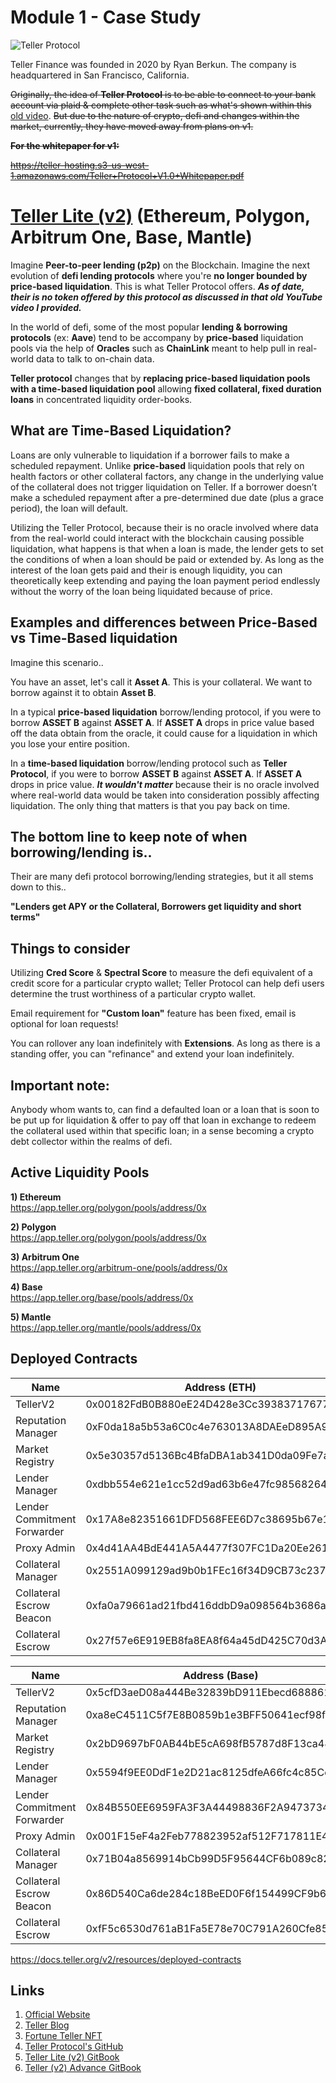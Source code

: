 # Module 1 - Case Study

![Teller Protocol](https://pbs.twimg.com/profile_banners/1211074807975907328/1699023894/1500x500)

Teller Finance was founded in 2020 by Ryan Berkun. The company is headquartered in San Francisco, California.

~~Originally, the idea of **Teller Protocol** is to be able to connect to your bank account via plaid & complete other task such as what's shown within this~~ [old video](https://youtu.be/vGSpfIr6Cms).
~~But due to the nature of crypto, defi and changes within the market, currently, they have moved away from plans on v1.~~

~~**For the whitepaper for v1:**~~

~~https://teller-hosting.s3-us-west-1.amazonaws.com/Teller+Protocol+V1.0+Whitepaper.pdf~~

# [Teller Lite (v2)](https://docs.teller.org/teller-lite/) (Ethereum, Polygon, Arbitrum One, Base, Mantle)

Imagine **Peer-to-peer lending (p2p)** on the Blockchain. Imagine the next evolution of **defi lending protocols** where you're **no longer bounded by price-based liquidation**.
This is what Teller Protocol offers.
**_As of date, their is no token offered by this protocol as discussed in that old YouTube video I provided._**


In the world of defi, some of the most popular **lending & borrowing protocols** (ex: **Aave**) tend to be accompany by **price-based** liquidation pools via the help of **Oracles** such as **ChainLink** meant to help pull in real-world data to talk to on-chain data.

**Teller protocol** changes that by **replacing price-based liquidation pools with a time-based liquidation pool** allowing **fixed collateral, fixed duration loans** in concentrated liquidity order-books.

## What are Time-Based Liquidation?
Loans are only vulnerable to liquidation if a borrower fails to make a scheduled repayment. Unlike **price-based** liquidation pools that rely on health factors or other collateral factors, any change in the underlying value of the collateral does not trigger liquidation on Teller. If a borrower doesn’t make a scheduled repayment after a pre-determined due date (plus a grace period), the loan will default.

Utilizing the Teller Protocol, because their is no oracle involved where data from the real-world could interact with the blockchain causing possible liquidation, what happens is that when a loan is made, the lender gets to set the conditions of when a loan should be paid or extended by. As long as the interest of the loan gets paid and their is enough liquidity, you can theoretically keep extending and paying the loan payment period endlessly without the worry of the loan being liquidated because of price.

## Examples and differences between Price-Based vs Time-Based liquidation

Imagine this scenario..

You have an asset, let's call it **Asset A**. This is your collateral.
We want to borrow against it to obtain **Asset B**.

In a typical **price-based liquidation** borrow/lending protocol, if you were to borrow **ASSET B** against **ASSET A**. If **ASSET A** drops in price value based off the data obtain from the oracle, it could cause for a liquidation in which you lose your entire position.

In a **time-based liquidation** borrow/lending protocol such as **Teller Protocol**, if you were to borrow **ASSET B** against **ASSET A**. If **ASSET A** drops in price value. _**It wouldn't matter**_ because their is no oracle involved where real-world data would be taken into consideration possibly affecting liquidation. The only thing that matters is that you pay back on time.

## The bottom line to keep note of when borrowing/lending is..

Their are many defi protocol borrowing/lending strategies, but it all stems down to this..

**"Lenders get APY or the Collateral, Borrowers get liquidity and short terms"**

## Things to consider

Utilizing **Cred Score** & **Spectral Score** to measure the defi equivalent of a credit score for a particular crypto wallet; Teller Protocol can help defi users determine the trust worthiness of a particular crypto wallet.

Email requirement for **"Custom loan"** feature has been fixed, email is optional for loan requests! 

You can rollover any loan indefinitely with **Extensions**. As long as there is a standing offer, you can "refinance" and extend your loan indefinitely. 

## Important note:

Anybody whom wants to, can find a defaulted loan or a loan that is soon to be put up for liquidation & offer to pay off that loan in exchange to redeem the collateral used within that specific loan; in a sense becoming a crypto debt collector within the realms of defi.

## Active Liquidity Pools

**1) Ethereum**  
https://app.teller.org/polygon/pools/address/0x

**2) Polygon**  
https://app.teller.org/polygon/pools/address/0x

**3) Arbitrum One**  
https://app.teller.org/arbitrum-one/pools/address/0x

**4) Base**  
https://app.teller.org/base/pools/address/0x

**5) Mantle**  
https://app.teller.org/mantle/pools/address/0x

## Deployed Contracts

| Name | Address (ETH) | Address (Polygon) | Address (Arbitrum One) |
| ----- | ----- | ----- | ----- |
| TellerV2 | 0x00182FdB0B880eE24D428e3Cc39383717677C37e | 0xD3D79A066F2cD471841C047D372F218252Dbf8Ed | 0x5cfD3aeD08a444Be32839bD911Ebecd688861164 |
| Reputation Manager | 0xF0da18a5b53a6C0c4e763013A8DAEeD895A93627 | 0xb129444b90fc2646f5f3b514c5cd3fafd43f071a | 0xa8eC4511C5f7E8B0859b1e3BFF50641ecf98f30B |
| Market Registry | 0x5e30357d5136Bc4BfaDBA1ab341D0da09Fe7a9F1 | 0xef0f89bac623ed7c875bc2f23b5403dcf90ba8bd | 0x2bD9697bF0AB44bE5cA698fB5787d8F13ca48Ffc |
| Lender Manager | 0xdbb554e621e1cc52d9ad63b6e47fc98568264115 | 0x8199dc6d35275f998aa459b29d642577818e9d3e | 0x5594f9EE0DdF1e2D21ac8125dfeA66fc4c85Cd01 |
| Lender Commitment Forwarder | 0x17A8e82351661DFD568FEE6D7c38695b67e1e924 | 0x84B550EE6959FA3F3A44498836F2A9473734ba78 | 0x84B550EE6959FA3F3A44498836F2A9473734ba78 |
| Proxy Admin | 0x4d41AA4BdE441A5A4477f307FC1Da20Ee2615F66 | 0x663ce382c4d169cea8b1eff7adaa973560054937 | 0xD9149bfBfB29cC175041937eF8161600b464051B |
| Collateral Manager | 0x2551A099129ad9b0b1FEc16f34D9CB73c237be8b | 0x76888a882a4ff57455b5e74b791dd19df3ba51bb | 0x71B04a8569914bCb99D5F95644CF6b089c826024 |
| Collateral Escrow Beacon | 0xfa0a79661ad21fbd416ddbD9a098564b3686adf5 | 0xac2000e8a637656c39aa7a61497b2d32d74758a4 | 0x86D540Ca6de284c18BeED0F6f154499CF9b61322 |
| Collateral Escrow | 0x27f57e6E919EB8fa8EA8f64a45dD425C70d3Ad44 | 0x7d7836b03358c0828cf2f5d6f8140c122679b7d0 | 0xfF5c6530d761aB1Fa5E78e70C791A260Cfe85FbC |

| Name | Address (Base) | Address (Mantle)
| ----- | ----- | ----- |
| TellerV2 | 0x5cfD3aeD08a444Be32839bD911Ebecd688861164 | 0xe6774DAAEdf6e95b222CD3dE09456ec0a46672C4 |
| Reputation Manager | 0xa8eC4511C5f7E8B0859b1e3BFF50641ecf98f30B | 0x88F8c9e7dACC43Aa37C45C4FfAA204fda821704c |
| Market Registry | 0x2bD9697bF0AB44bE5cA698fB5787d8F13ca48Ffc | 0x5Bb23271A93433B13c13D19826bc155a00694B2E |
| Lender Manager | 0x5594f9EE0DdF1e2D21ac8125dfeA66fc4c85Cd01 | 0xD6489a0021ca74DAAf3d70aD26FD4E92aB1b0797 |
| Lender Commitment Forwarder | 0x84B550EE6959FA3F3A44498836F2A9473734ba78 | 0x1E36C7e9fDa74e84eA3F21F733C93903637601b3 |
| Proxy Admin | 0x001F15eF4a2Feb778823952af512F717811E4456 | 0x001F15eF4a2Feb778823952af512F717811E4456
| Collateral Manager | 0x71B04a8569914bCb99D5F95644CF6b089c826024 | 0x6eB9b34913Bd96CA2695519eD0F8B8752d43FD2b |
| Collateral Escrow Beacon | 0x86D540Ca6de284c18BeED0F6f154499CF9b61322 | 0x86D540Ca6de284c18BeED0F6f154499CF9b61322 |
| Collateral Escrow | 0xfF5c6530d761aB1Fa5E78e70C791A260Cfe85FbC | 0xfF5c6530d761aB1Fa5E78e70C791A260Cfe85FbC |


https://docs.teller.org/v2/resources/deployed-contracts


## Links

1) [Official Website](https://teller.org/)
2) [Teller Blog](https://blog.teller.org/)
3) [Fortune Teller NFT](https://teller-finance.notion.site/Fortune-Teller-NFTx-Pools-2c4d14457e6f4983bd60cb2fbab8c4e6)
4) [Teller Protocol's GitHub](https://github.com/teller-protocol)
5) [Teller Lite (v2) GitBook](https://docs.teller.org/teller-lite/)
6) [Teller (v2) Advance GitBook](https://docs.teller.org/v2/)
